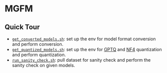 # MGFM

## Quick Tour

* [`get_converted_models.sh`](get_converted_models.sh): set up the env for model format conversion and perform conversion.
* [`get_quantized_models.sh`](get_quantized_models.sh): set up the env for [GPTQ](https://arxiv.org/abs/2210.17323) and [NF4](https://huggingface.co/blog/4bit-transformers-bitsandbytes) quantization and perform quantization.
* [`run_sanity_check.sh`](run_sanity_check.sh): pull dataset for sanity check and perform the sanity check on given models.
